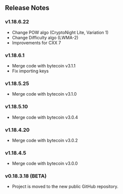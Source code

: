 ## Release Notes

### v1.18.6.22
- Change POW algo (CryptoNight Lite, Variation 1)
- Change Difficulty algo (LWMA-2)
- Improvements for CXX 7

### v1.18.6.1
- Merge code with bytecoin v3.1.1
- Fix importing keys

### v1.18.5.25
- Merge code with bytecoin v3.1.0

### v1.18.5.10
- Merge code with bytecoin v3.0.4

### v1.18.4.20
- Merge code with bytecoin v3.0.2

### v1.18.4.5
- Merge code with bytecoin v3.0.0

### v0.18.3.18 (BETA)
- Project is moved to the new public GitHub repository.
